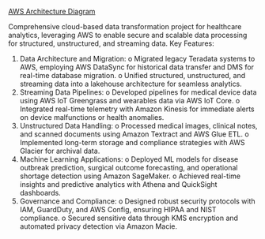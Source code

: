 [AWS Architecture Diagram]([https://github.com](https://miro.com/app/board/uXjVL_2cfL0=/))

Comprehensive cloud-based data transformation project for healthcare analytics, leveraging AWS to enable secure and scalable data processing for structured, unstructured, and streaming data.
Key Features:
1.	Data Architecture and Migration:
o	Migrated legacy Teradata systems to AWS, employing AWS DataSync for historical data transfer and DMS for real-time database migration.
o	Unified structured, unstructured, and streaming data into a lakehouse architecture for seamless analytics.
2.	Streaming Data Pipelines:
o	Developed pipelines for medical device data using AWS IoT Greengrass and wearables data via AWS IoT Core.
o	Integrated real-time telemetry with Amazon Kinesis for immediate alerts on device malfunctions or health anomalies.
3.	Unstructured Data Handling:
o	Processed medical images, clinical notes, and scanned documents using Amazon Textract and AWS Glue ETL.
o	Implemented long-term storage and compliance strategies with AWS Glacier for archival data.
4.	Machine Learning Applications:
o	Deployed ML models for disease outbreak prediction, surgical outcome forecasting, and operational shortage detection using Amazon SageMaker.
o	Achieved real-time insights and predictive analytics with Athena and QuickSight dashboards.
5.	Governance and Compliance:
o	Designed robust security protocols with IAM, GuardDuty, and AWS Config, ensuring HIPAA and NIST compliance.
o	Secured sensitive data through KMS encryption and automated privacy detection via Amazon Macie.

